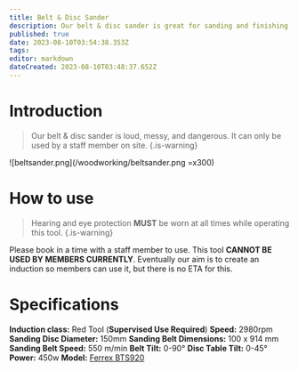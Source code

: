 ```yaml
---
title: Belt & Disc Sander
description: Our belt & disc sander is great for sanding and finishing small timber projects.
published: true
date: 2023-08-10T03:54:38.353Z
tags: 
editor: markdown
dateCreated: 2023-08-10T03:48:37.652Z
---
```


# Introduction
> Our belt & disc sander is loud, messy, and dangerous. It can only be used by a staff member on site.
{.is-warning}

![beltsander.png](/woodworking/beltsander.png =x300)

# How to use
> Hearing and eye protection **MUST** be worn at all times while operating this tool.
{.is-warning}

Please book in a time with a staff member to use. This tool **CANNOT BE USED BY MEMBERS CURRENTLY**. Eventually our aim is to create an induction so members can use it, but there is no ETA for this.

# Specifications
**Induction class:** Red Tool (**Supervised Use Required**)
**Speed:** 2980rpm
**Sanding Disc Diameter:** 150mm
**Sanding Belt Dimensions:** 100 x 914 mm
**Sanding Belt Speed:** 550 m/min
**Belt Tilt:** 0-90°
**Disc Table Tilt:** 0-45°
**Power:** 450w
**Model:** [Ferrex BTS920](/woodworking/ferrex-belt-sander.pdf)